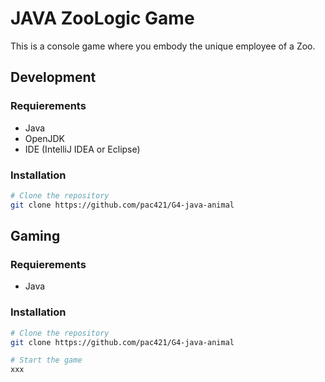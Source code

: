 JAVA ZooLogic Game
=======

This is a console game where you embody the unique employee of a Zoo.


Development
-----------

### Requierements

* Java
* OpenJDK
* IDE (IntelliJ IDEA or Eclipse)

### Installation

```sh
# Clone the repository
git clone https://github.com/pac421/G4-java-animal
```

Gaming
-----------

### Requierements

* Java

### Installation

```sh
# Clone the repository
git clone https://github.com/pac421/G4-java-animal

# Start the game
xxx
```
